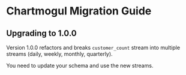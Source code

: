 # Chartmogul Migration Guide

## Upgrading to 1.0.0

Version 1.0.0 refactors and breaks `customer_count` stream  into multiple streams (daily, weekly, monthly, quarterly).

You need to update your schema and use the new streams.
